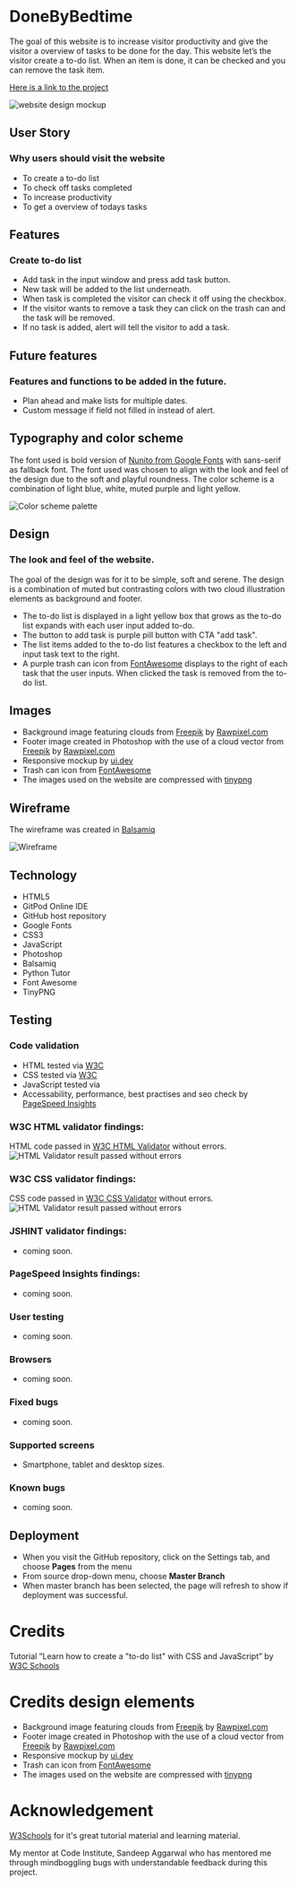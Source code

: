 # DoneByBedtime
The goal of this website is to increase visitor productivity and give the visitor a overview of tasks to be done for the day. This website let’s the visitor create a to-do list. When an item is done, it can be checked and you can remove the task item. 

[Here is a link to the project](https://madelenviola.github.io/project2)

![website design mockup](./assets/images/mockup-donebeforebedtime.png)

## User Story
### Why users should visit the website
- To create a to-do list
- To check off tasks completed
- To increase productivity
- To get a overview of todays tasks

## Features
### Create to-do list
- Add task in the input window and press add task button.
- New task will be added to the list underneath.
- When task is completed the visitor can check it off using the checkbox.
- If the visitor wants to remove a task they can click on the trash can and the task will be removed.
- If no task is added, alert will tell the visitor to add a task.

## Future features
### Features and functions to be added in the future.
- Plan ahead and make lists for multiple dates.
- Custom message if field not filled in instead of alert.

## Typography and color scheme
The font used is bold version of [Nunito from Google Fonts](https://fonts.google.com/specimen/Nunito) with sans-serif as fallback font. The font used was chosen to align with the look and feel of the design due to the soft and playful roundness. 
The color scheme is a combination of light blue, white, muted purple and light yellow. 

![Color scheme palette](./assets/images/colorscheme-compressed.png)

## Design
### The look and feel of the website.
The goal of the design was for it to be simple, soft and serene. The design is a combination of muted but contrasting colors with two cloud illustration elements as background and footer. 
- The to-do list is displayed in a light yellow box that grows as the to-do list expands with each user input added to-do.
- The button to add task is purple pill button with CTA "add task". 
- The list items added to the to-do list features a checkbox to the left and input task text to the right.
- A purple trash can icon from [FontAwesome](https://fontawesome.com/icons/trash-can?s=solid&f=classic) displays to the right of each task that the user inputs. When clicked the task is removed from the to-do list. 

## Images
- Background image featuring clouds from [Freepik](https://www.freepik.com/) by [Rawpixel.com](https://www.freepik.com/free-vector/cute-background-with-fluffy-cloud-pattern_16359188.htm)
- Footer image created in Photoshop with the use of a cloud vector from [Freepik](https://www.freepik.com/) by [Rawpixel.com](https://www.freepik.com/free-vector/cloud-sticker-clipart-vector-set-flat-design_18705168.htm#query=cloud&position=6&from_view=search&track=sph)
- Responsive mockup by [ui.dev](https://ui.dev/amiresponsive?url=https://madelenviola.github.io/project2/index.html)
- Trash can icon from [FontAwesome](https://fontawesome.com/icons/trash-can?s=solid&f=classic)
- The images used on the website are compressed with [tinypng](https://tinypng.com/)

## Wireframe
The wireframe was created in [Balsamiq](https://balsamiq.com/) 

![Wireframe](./assets/images/wireframe-compressed.png)

## Technology
- HTML5
- GitPod Online IDE
- GitHub host repository
- Google Fonts
- CSS3
- JavaScript
- Photoshop
- Balsamiq
- Python Tutor
- Font Awesome
- TinyPNG

## Testing
### Code validation
- HTML tested via [W3C](https://validator.w3.org/)
- CSS tested via [W3C](https://jigsaw.w3.org/css-validator/)
- JavaScript tested via 
- Accessability, performance, best practises and seo check by [PageSpeed Insights](https://pagespeed.web.dev/)

### W3C HTML validator findings:
HTML code passed in [W3C HTML Validator](https://validator.w3.org/) without errors.
![HTML Validator result passed without errors](./assets/images/html-validator-findings.png)

### W3C CSS validator findings:
CSS code passed in [W3C CSS Validator](https://jigsaw.w3.org/css-validator/) without errors.
![HTML Validator result passed without errors](./assets/images/css-validation.png)

### JSHINT validator findings:
- coming soon.

### PageSpeed Insights findings:
- coming soon.

### User testing
- coming soon.

### Browsers
- coming soon.

### Fixed bugs
- coming soon.

### Supported screens
- Smartphone, tablet and desktop sizes. 

### Known bugs
- coming soon.

## Deployment
- When you visit the GitHub repository, click on the Settings tab, and choose **Pages** from the menu
- From source drop-down menu, choose **Master Branch**
- When master branch has been selected, the page will refresh to show if deployment was successful. 

# Credits

Tutorial ”Learn how to create a "to-do list" with CSS and JavaScript” by [W3C Schools](https://www.w3schools.com/howto/howto_js_todolist.asp)

# Credits design elements
- Background image featuring clouds from [Freepik](https://www.freepik.com/) by [Rawpixel.com](https://www.freepik.com/free-vector/cute-background-with-fluffy-cloud-pattern_16359188.htm)
- Footer image created in Photoshop with the use of a cloud vector from [Freepik](https://www.freepik.com/) by [Rawpixel.com](https://www.freepik.com/free-vector/cloud-sticker-clipart-vector-set-flat-design_18705168.htm#query=cloud&position=6&from_view=search&track=sph)
- Responsive mockup by [ui.dev](https://ui.dev/amiresponsive?url=https://madelenviola.github.io/project2/index.html)
- Trash can icon from [FontAwesome](https://fontawesome.com/icons/trash-can?s=solid&f=classic)
- The images used on the website are compressed with [tinypng](https://tinypng.com/)

# Acknowledgement

[W3Schools](https://www.w3schools.com/) for it's great tutorial material and learning material.

My mentor at Code Institute, Sandeep Aggarwal who has mentored me through mindboggling bugs with understandable feedback during this project.  
